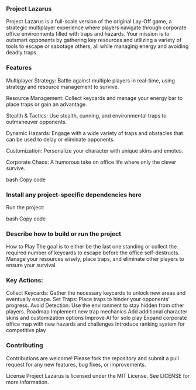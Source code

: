 ### **Project Lazarus**
Project Lazarus is a full-scale version of the original Lay-Off game, a strategic multiplayer experience where players navigate through corporate office environments filled with traps and hazards. Your mission is to outsmart opponents by gathering key resources and utilizing a variety of tools to escape or sabotage others, all while managing energy and avoiding deadly traps.

### **Features**
Multiplayer Strategy: Battle against multiple players in real-time, using strategy and resource management to survive.

Resource Management: Collect keycards and manage your energy bar to place traps or gain an advantage.

Stealth & Tactics: Use stealth, cunning, and environmental traps to outmaneuver opponents.

Dynamic Hazards: Engage with a wide variety of traps and obstacles that can be used to delay or eliminate opponents.

Customization: Personalize your character with unique skins and emotes.

Corporate Chaos: A humorous take on office life where only the clever survive.

bash
Copy code

### **Install any project-specific dependencies here**
Run the project:

bash
Copy code

### **Describe how to build or run the project**
How to Play
The goal is to either be the last one standing or collect the required number of keycards to escape before the office self-destructs. Manage your resources wisely, place traps, and eliminate other players to ensure your survival.

### **Key Actions:**
Collect Keycards: Gather the necessary keycards to unlock new areas and eventually escape.
Set Traps: Place traps to hinder your opponents’ progress.
Avoid Detection: Use the environment to stay hidden from other players.
Roadmap
 Implement new trap mechanics
 Add additional character skins and customization options
 Improve AI for solo play
 Expand corporate office map with new hazards and challenges
 Introduce ranking system for competitive play
 
### **Contributing**
Contributions are welcome! Please fork the repository and submit a pull request for any new features, bug fixes, or improvements.

License
Project Lazarus is licensed under the MIT License. See LICENSE for more information.
